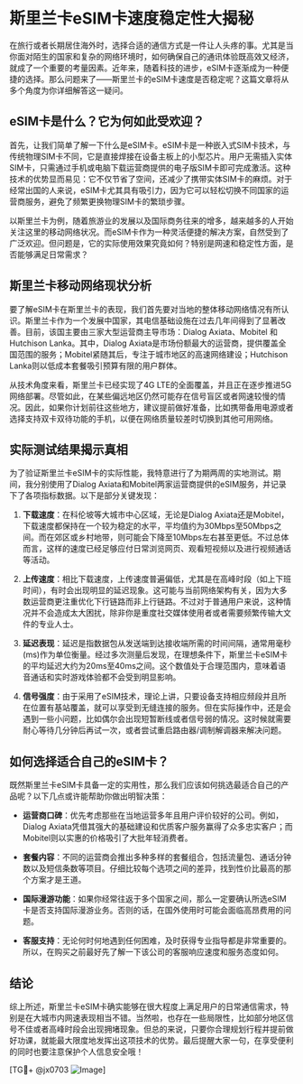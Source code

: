 # 斯里兰卡eSIM卡速度稳定性大揭秘

在旅行或者长期居住海外时，选择合适的通信方式是一件让人头疼的事。尤其是当你面对陌生的国家和复杂的网络环境时，如何确保自己的通讯体验既高效又经济，就成了一个重要的考量因素。近年来，随着科技的进步，eSIM卡逐渐成为一种便捷的选择。那么问题来了——斯里兰卡的eSIM卡速度是否稳定呢？这篇文章将从多个角度为你详细解答这一疑问。

## eSIM卡是什么？它为何如此受欢迎？

首先，让我们简单了解一下什么是eSIM卡。eSIM卡是一种嵌入式SIM卡技术，与传统物理SIM卡不同，它是直接焊接在设备主板上的小型芯片。用户无需插入实体SIM卡，只需通过手机或电脑下载运营商提供的电子版SIM卡即可完成激活。这种技术的优势显而易见：它不仅节省了空间，还减少了携带实体SIM卡的麻烦。对于经常出国的人来说，eSIM卡尤其具有吸引力，因为它可以轻松切换不同国家的运营商服务，避免了频繁更换物理SIM卡的繁琐步骤。

以斯里兰卡为例，随着旅游业的发展以及国际商务往来的增多，越来越多的人开始关注这里的移动网络状况。而eSIM卡作为一种灵活便捷的解决方案，自然受到了广泛欢迎。但问题是，它的实际使用效果究竟如何？特别是网速和稳定性方面，是否能够满足日常需求？

## 斯里兰卡移动网络现状分析

要了解eSIM卡在斯里兰卡的表现，我们首先要对当地的整体移动网络情况有所认识。斯里兰卡作为一个发展中国家，其电信基础设施在过去几年间得到了显著改善。目前，该国主要由三家大型运营商主导市场：Dialog Axiata、Mobitel 和 Hutchison Lanka。其中，Dialog Axiata是市场份额最大的运营商，提供覆盖全国范围的服务；Mobitel紧随其后，专注于城市地区的高速网络建设；Hutchison Lanka则以低成本套餐吸引预算有限的用户群体。

从技术角度来看，斯里兰卡已经实现了4G LTE的全面覆盖，并且正在逐步推进5G网络部署。尽管如此，在某些偏远地区仍然可能存在信号盲区或者网速较慢的情况。因此，如果你计划前往这些地方，建议提前做好准备，比如携带备用电源或者选择支持双卡双待功能的手机，以便在网络质量较差时切换到其他可用网络。

## 实际测试结果揭示真相

为了验证斯里兰卡eSIM卡的实际性能，我特意进行了为期两周的实地测试。期间，我分别使用了Dialog Axiata和Mobitel两家运营商提供的eSIM服务，并记录下了各项指标数据。以下是部分关键发现：

1. **下载速度**：在科伦坡等大城市中心区域，无论是Dialog Axiata还是Mobitel，下载速度都保持在一个较为稳定的水平，平均值约为30Mbps至50Mbps之间。而在郊区或乡村地带，则可能会下降至10Mbps左右甚至更低。不过总体而言，这样的速度已经足够应付日常浏览网页、观看短视频以及进行视频通话等活动。
   
2. **上传速度**：相比下载速度，上传速度普遍偏低，尤其是在高峰时段（如上下班时间），有时会出现明显的延迟现象。这可能与当前网络架构有关，因为大多数运营商更注重优化下行链路而非上行链路。不过对于普通用户来说，这种情况并不会造成太大困扰，除非你是重度社交媒体使用者或者需要频繁传输大文件的专业人士。

3. **延迟表现**：延迟是指数据包从发送端到达接收端所需的时间间隔，通常用毫秒(ms)作为单位衡量。经过多次测量后发现，在理想条件下，斯里兰卡eSIM卡的平均延迟大约为20ms至40ms之间。这个数值处于合理范围内，意味着语音通话和实时游戏体验都不会受到明显影响。

4. **信号强度**：由于采用了eSIM技术，理论上讲，只要设备支持相应频段并且所在位置有基站覆盖，就可以享受到无缝连接的服务。但在实际操作中，还是会遇到一些小问题，比如偶尔会出现短暂断线或者信号弱的情况。这时候就需要耐心等待几分钟后再试一次，或者尝试重启路由器/调制解调器来解决问题。

## 如何选择适合自己的eSIM卡？

既然斯里兰卡eSIM卡具备一定的实用性，那么我们应该如何挑选最适合自己的产品呢？以下几点或许能帮助你做出明智决策：

- **运营商口碑**：优先考虑那些在当地运营多年且用户评价较好的公司。例如，Dialog Axiata凭借其强大的基础建设和优质客户服务赢得了众多忠实客户；而Mobitel则以实惠的价格吸引了大批年轻消费者。
  
- **套餐内容**：不同的运营商会推出多种多样的套餐组合，包括流量包、通话分钟数以及短信条数等项目。仔细比较每个选项之间的差异，找到性价比最高的那个方案才是王道。

- **国际漫游功能**：如果你经常往返于多个国家之间，那么一定要确认所选eSIM卡是否支持国际漫游业务。否则的话，在国外使用时可能会面临高昂费用的问题。

- **客服支持**：无论何时何地遇到任何困难，及时获得专业指导都是非常重要的。所以，在购买之前最好先了解一下该公司的客服响应速度和服务态度如何。

## 结论

综上所述，斯里兰卡eSIM卡确实能够在很大程度上满足用户的日常通信需求，特别是在大城市内网速表现相当不错。当然啦，也存在一些局限性，比如部分地区信号不佳或者高峰时段会出现拥堵现象。但总的来说，只要你合理规划行程并提前做好功课，就能最大限度地发挥出这项技术的优势。最后提醒大家一句，在享受便利的同时也要注意保护个人信息安全哦！

[TG💪+ @jx0703 ![Image](https://github.com/user-attachments/assets/dbca1d08-cadb-493c-b0ec-ad6f7a83f270)]